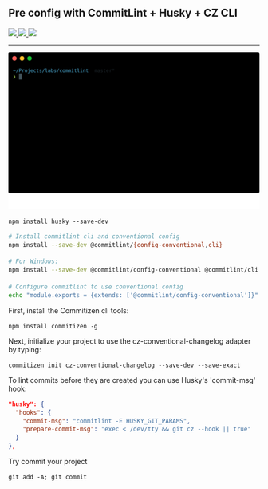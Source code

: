 ## Pre config with CommitLint + Husky + CZ CLI

<a href="https://github.com/typicode/husky">
  <img src="https://img.shields.io/badge/github-huksy-blue?style=flat-square&logo=appveyor">
</a>

<a href="https://github.com/commitizen/cz-cli">
  <img src="https://img.shields.io/badge/github-czcli-red?style=flat-square&logo=appveyor">
</a>

<a href="https://github.com/conventional-changelog/commitlint">
  <img src="https://img.shields.io/badge/github-commitlint-green?style=flat-square&logo=appveyor">
</a>

<hr/>

<p align="center">
  <img width="600" src="https://raw.githubusercontent.com/conventional-changelog/commitlint/master/docs/assets/commitlint.svg?sanitize=true">
</p>


```
npm install husky --save-dev
```

```sh
# Install commitlint cli and conventional config
npm install --save-dev @commitlint/{config-conventional,cli}

# For Windows:
npm install --save-dev @commitlint/config-conventional @commitlint/cli

# Configure commitlint to use conventional config
echo "module.exports = {extends: ['@commitlint/config-conventional']}" > commitlint.config.js
```


First, install the Commitizen cli tools:
```
npm install commitizen -g
```
Next, initialize your project to use the cz-conventional-changelog adapter by typing:

```
commitizen init cz-conventional-changelog --save-dev --save-exact
```

To lint commits before they are created you can use Husky's 'commit-msg' hook:

```json
"husky": {
  "hooks": {
    "commit-msg": "commitlint -E HUSKY_GIT_PARAMS",
    "prepare-commit-msg": "exec < /dev/tty && git cz --hook || true"
  }  
},
```

Try commit your project
```
git add -A; git commit
```

